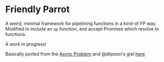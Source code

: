 # Friendly Parrot

A weird, minimal framework for pipelining functions in a kind-of FP way. Modified to include an `ap` function, and accept Promises which resolve to functions.

A work in progress!

Basically ported from the [Async Problem](https://github.com/plaid/async-problem/blob/master/promises-pipe.js) and @dtipson's gist [here](https://gist.githubusercontent.com/dtipson/d6e369b3a16ed939e5b6/raw/e628dba9a4e6204ef97683169c636aae318b4e5c/compose.curry.mapWith.js)